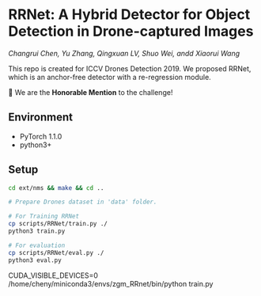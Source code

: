 # RRNet: A Hybrid Detector for Object Detection in Drone-captured Images

*Changrui Chen, Yu Zhang, Qingxuan LV, Shuo Wei, andd Xiaorui Wang*

This repo is created for ICCV Drones Detection 2019. We proposed RRNet, which is an anchor-free detector with a re-regression module.

🎉 We are the **Honorable Mention** to the challenge!

## Environment

- PyTorch 1.1.0
- python3+

## Setup

```bash
cd ext/nms && make && cd ..

# Prepare Drones dataset in 'data' folder.

# For Training RRNet
cp scripts/RRNet/train.py ./
python3 train.py

# For evaluation
cp scripts/RRNet/eval.py ./
python3 eval.py
```


CUDA_VISIBLE_DEVICES=0 /home/cheny/miniconda3/envs/zgm_RRnet/bin/python  train.py